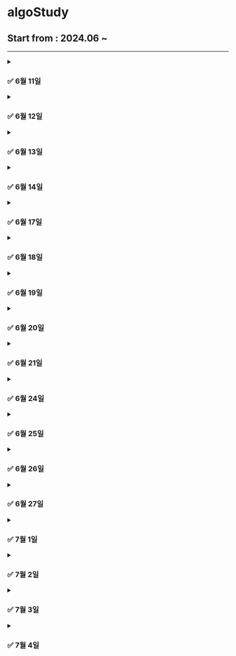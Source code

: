 # algoStudy

## Start from : 2024.06 ~ 

------
<details markdown = "1">
  <summary> <h3> ✅ 6월 11일 </h3> </summary>

> **문제 링크**: https://school.programmers.co.kr/learn/courses/30/lessons/250134

|   문제    |    레벨    |  석우   |   상원    |  지민     |      세환   |  
|:-------:|:--------:|:-----:|:-------:|:-------:|:---------:|  
| 수레 움직이기 |   LV 3   | [Code](https://github.com/abovenormal/algoStudy/blob/main/%EC%9E%A5%EC%84%9D%EC%9A%B0/%EC%98%A8%EB%9D%BC%EC%9D%B8/%EC%BD%94%ED%85%8C3_%EC%88%98%EB%A0%88%EC%9B%80%EC%A7%81%EC%9D%B4%EA%B8%B0.py) |  [Code](https://github.com/abovenormal/algoStudy/blob/main/%EC%84%9C%EC%83%81%EC%9B%90/%ED%94%84%EB%A1%9C%EA%B7%B8%EB%9E%98%EB%A8%B8%EC%8A%A4%20lv3%20%EC%88%98%EB%A0%88%EC%9B%80%EC%A7%81%EC%9D%B4%EA%B8%B0.py)  |  [Code](https://github.com/abovenormal/algoStudy/commit/c466e011d6031d138bd0d7c6be2415df3e4731bf)  | [Code](https://github.com/abovenormal/algoStudy/blob/main/%ED%95%9C%EC%84%B8%ED%99%98/Solution_%EC%88%98%EB%A0%88%EC%9B%80%EC%A7%81%EC%9D%B4%EA%B8%B0.java) |
</details>

<details markdown = "1">
  <summary> <h3> ✅ 6월 12일 </h3> </summary>

> **문제 링크**: https://www.acmicpc.net/problem/17822

|   문제    |    레벨    |  석우   |   상원    |                                                 지민                                                 |   세환    |  
|:-------:|:--------:|:-----:|:-------:|:--------------------------------------------------------------------------------------------------:|:---:|
| 원판 돌리기 |   Gold 2   | [Code](https://github.com/abovenormal/algoStudy/blob/main/%EC%9E%A5%EC%84%9D%EC%9A%B0/%EC%98%A8%EB%9D%BC%EC%9D%B8/%EC%BD%94%ED%85%8CG2_%EC%9B%90%ED%8C%90%EB%8F%8C%EB%A6%AC%EA%B8%B0.py) |  [Code](https://github.com/abovenormal/algoStudy/blob/main/%EC%84%9C%EC%83%81%EC%9B%90/%EB%B0%B1%EC%A4%80%20%EC%9B%90%ED%8C%90%EB%8F%8C%EB%A6%AC%EA%B8%B0.py)  | [Code](https://github.com/abovenormal/algoStudy/commit/773d4c3a6d165d1e9ab70c4efa8508a3cc13e9a2)   |[Code](https://github.com/abovenormal/algoStudy/blob/main/%ED%95%9C%EC%84%B8%ED%99%98/Main_%EC%9B%90%ED%8C%90%EB%8F%8C%EB%A6%AC%EA%B8%B0.java) |
</details>

<details markdown = "1">
  <summary> <h3> ✅ 6월 13일 </h3> </summary>

> **문제 링크**: https://www.acmicpc.net/problem/17281

|   문제    |    레벨    |  석우   |   상원    |  지민     |                                                               세환                                                               |  
|:-------:|:--------:|:-----:|:-------:|:-------:|:------------------------------------------------------------------------------------------------------------------------------:| 
| 야구 |   Gold 4   | [Code](https://github.com/abovenormal/algoStudy/blob/main/%EC%9E%A5%EC%84%9D%EC%9A%B0/%EC%98%A8%EB%9D%BC%EC%9D%B8/%EC%BD%94%ED%85%8C17281.py) |  [Code](https://github.com/abovenormal/algoStudy/blob/main/%EC%84%9C%EC%83%81%EC%9B%90/%EB%B0%B1%EC%A4%80%20%E2%9A%BE.py)  |  [Code](https://github.com/abovenormal/algoStudy/commit/68b6af22a5452e7e09bd6ff00ce938419139777d)  | [Code](https://github.com/abovenormal/algoStudy/blob/main/%ED%95%9C%EC%84%B8%ED%99%98/Main_%EC%95%BC%EA%B5%AC_17281_0613.java) |
</details>

<details markdown = "1">
  <summary> <h3> ✅ 6월 14일 </h3> </summary>

> **문제 링크**: [https://www.acmicpc.net/problem/17281](https://school.programmers.co.kr/learn/courses/30/lessons/150369)

|   문제    |    레벨    |  석우   |   상원    |  지민     |    세환    |  
|:-------:|:--------:|:-----:|:-------:|:-------:|:-----:|  
| 택배 배달과 수거하기 |   LV 2   | [Code](https://github.com/abovenormal/algoStudy/blob/main/%EC%9E%A5%EC%84%9D%EC%9A%B0/%EC%98%A8%EB%9D%BC%EC%9D%B8/%EC%BD%94%ED%85%8C_%ED%83%9D%EB%B0%B0%EB%B0%B0%EB%8B%AC%EA%B3%BC%EC%88%98%EA%B1%B0%ED%95%98%EA%B8%B0.py) |  [Code]()  |  [Code](https://github.com/abovenormal/algoStudy/commit/62b020c26dbfbe732db41ddd47052d32d957a3fb)  |[Code](https://github.com/abovenormal/algoStudy/blob/a7fadb6a2e484476892a37b4276d835ad92b0b6f/%ED%95%9C%EC%84%B8%ED%99%98/Solution_%ED%83%9D%EB%B0%B0%EB%B0%B0%EB%8B%AC%EA%B3%BC%EC%88%98%EA%B1%B0%ED%95%98%EA%B8%B0_0614.java) |
</details>

<details markdown = "1">
  <summary> <h3> ✅ 6월 17일 </h3> </summary>

> **문제 링크**: [https://www.acmicpc.net/problem/18809)

|   문제    |    레벨    |  석우   |   상원    |  지민     |    세환    |  
|:-------:|:--------:|:-----:|:-------:|:-------:|:-----:|  
| gaaaaarden |   Gold 1   | [Code](https://github.com/abovenormal/algoStudy/blob/main/%EC%9E%A5%EC%84%9D%EC%9A%B0/%EC%98%A8%EB%9D%BC%EC%9D%B8/%EC%BD%94%ED%85%8CG1_gaaarden.py) |  [Code]()  |  [Code]()  |[Code](https://github.com/abovenormal/algoStudy/blob/main/%ED%95%9C%EC%84%B8%ED%99%98/Main_%EB%B0%B1%EC%A4%80_%EA%B0%80%E3%85%8F%E3%85%8F%EB%93%A0_0617%20.java) |
</details>

<details markdown = "1">
  <summary> <h3> ✅ 6월 18일 </h3> </summary>

> **문제 링크**: [https://www.acmicpc.net/problem/1707)

|   문제    |    레벨    |  석우   |   상원    |  지민     |    세환    |  
|:-------:|:--------:|:-----:|:-------:|:-------:|:-----:|  
| 이분그래프 |   Gold 4   | [Code](https://github.com/abovenormal/algoStudy/blob/main/%EC%9E%A5%EC%84%9D%EC%9A%B0/%EC%98%A8%EB%9D%BC%EC%9D%B8/%EC%BD%94%ED%85%8CG4_%EC%9D%B4%EB%B6%84%EA%B7%B8%EB%9E%98%ED%94%84.py) |  [Code]()  |  [Code](https://github.com/abovenormal/algoStudy/commit/ce1644e0395412dc61a1de805aac140866b97e12)  |[Code](https://github.com/abovenormal/algoStudy/blob/main/%ED%95%9C%EC%84%B8%ED%99%98/Main_%EB%B0%B1%EC%A4%80_%EC%9D%B4%EB%B6%84%EA%B7%B8%EB%9E%98%ED%94%84.java) |
</details>


<details markdown = "1">
  <summary> <h3> ✅ 6월 19일 </h3> </summary>

> **문제 링크**: [산책](https://www.acmicpc.net/problem/22868)

|   문제    |    레벨    |  석우   |   상원    |  지민     |    세환    |  
|:-------:|:--------:|:-----:|:-------:|:-------:|:-----:|  
| 산책 |   Gold 3   | [Code](https://github.com/abovenormal/algoStudy/blob/main/%EC%9E%A5%EC%84%9D%EC%9A%B0/%EC%98%A8%EB%9D%BC%EC%9D%B8/BOJ22868_%EC%82%B0%EC%B1%85.py) |  [Code]()  |  [Code](https://github.com/abovenormal/algoStudy/commit/7f2ead3d5b4506e1a80a51f3a440f229a5ce0d31)  |[Code](https://github.com/abovenormal/algoStudy/blob/main/%ED%95%9C%EC%84%B8%ED%99%98/Main_%EC%82%B0%EC%B1%85.java) |
</details>

<details markdown = "1">
  <summary> <h3> ✅ 6월 20일 </h3> </summary>

> **문제 링크**: [https://www.acmicpc.net/problem/2141 )

|   문제    |    레벨    |  석우   |   상원    |  지민     |    세환    |  
|:-------:|:--------:|:-----:|:-------:|:-------:|:-----:|  
| 우체국 |   Gold 4   | [Code](https://github.com/abovenormal/algoStudy/blob/main/%EC%9E%A5%EC%84%9D%EC%9A%B0/%EC%98%A8%EB%9D%BC%EC%9D%B8/BOJ2141_%EC%9A%B0%EC%B2%B4%EA%B5%AD.py) |  [Code]()  |  [Code](https://github.com/abovenormal/algoStudy/commit/7249808256728b12a6bf1126978b2f037661bcc7)  |[Code](https://github.com/abovenormal/algoStudy/blob/main/%ED%95%9C%EC%84%B8%ED%99%98/Main_%EC%9A%B0%EC%B2%B4%EA%B5%AD.java) |
</details>

<details markdown = "1">
  <summary> <h3> ✅ 6월 21일 </h3> </summary>

> **문제 링크**: [치킨 배달](https://www.acmicpc.net/problem/15686)

|   문제    |    레벨    |  석우   |   상원    |  지민     |    세환    |  
|:-------:|:--------:|:-----:|:-------:|:-------:|:-----:|  
| 치킨배달 |   Gold 5   | [Code]() |  [Code]()  |  [Code](https://github.com/abovenormal/algoStudy/commit/8d40db14d31db77117dc323921ad49aa705d6cbd)  |[Code](https://github.com/abovenormal/algoStudy/blob/main/%ED%95%9C%EC%84%B8%ED%99%98/Main_%EC%B9%98%ED%82%A8%EB%B0%B0%EB%8B%AC.java) |
</details>

<details markdown = "1">
  <summary> <h3> ✅ 6월 24일 </h3> </summary>

> **문제 링크**: [방 번호](https://www.acmicpc.net/problem/1082)

|   문제    |    레벨    |가경|  석우   |   상원    |  지민     |    세환    |  
|:-------:|:--------:|:--------:|:-----:|:-------:|:-------:|:-----:|  
| 방 번호 |   Gold 5   |  [Code]() |[Code]() |  [Code]()  |  [Code]()  |[Code]() |
</details>

<details markdown = "1">
  <summary> <h3> ✅ 6월 25일 </h3> </summary>

> **문제 링크**: [등차수열](https://www.acmicpc.net/problem/1994)

|   문제    |    레벨    |가경|  석우   |   상원    |  지민     |    세환    |  
|:-------:|:--------:|:--------:|:-----:|:-------:|:-------:|:-----:|  
| 등차수열 |   Gold 1   |  [Code]() |[Code]() |  [Code]()  |  [Code](https://github.com/abovenormal/algoStudy/commit/f976e0c5cf3c11da177b88e84f10d8b1499e3c81)  |[Code]() |
</details>

<details markdown = "1">
  <summary> <h3> ✅ 6월 26일 </h3> </summary>

> **문제 링크**: [가장 긴 증가하는 부분수열](https://www.acmicpc.net/problem/11053)

|   문제    |    레벨    |가경|  석우   |   상원    |  지민     |    세환    |  
|:-------:|:--------:|:--------:|:-----:|:-------:|:-------:|:-----:|  
| 가장 긴 증가하는 부분수열 |   Silver 2   |  [Code]() |[Code]() |  [Code]()  |  [Code](https://github.com/abovenormal/algoStudy/commit/0fedb211dbd73fe54b59aab0f75eb1005c97536f)  |[Code]() |
</details>

<details markdown = "1">
  <summary> <h3> ✅ 6월 27일 </h3> </summary>

> **문제 링크**: [강의실](https://www.acmicpc.net/problem/1374)

|   문제    |    레벨    |가경|  석우   |   상원    |  지민     |    세환    |  
|:-------:|:--------:|:--------:|:-----:|:-------:|:-------:|:-----:|  
| 강의실 |   Gold 5   |  [Code]() |[Code]() |  [Code]()  |  [Code](https://github.com/abovenormal/algoStudy/commit/28f5e16e5d53e7088acd5bff53735d1c5c8e3f9a)  |[Code]() |
</details>

<details markdown = "1">
  <summary> <h3> ✅ 7월 1일 </h3> </summary>

> **문제 링크**: [문자열 나누기](https://www.acmicpc.net/problem/23976)

|   문제    |    레벨    |가경|  석우   |   상원    |  지민     |    세환    |  
|:-------:|:--------:|:--------:|:-----:|:-------:|:-------:|:-----:|  
| 문자열 나누기 |   Gold 3   |  [Code]() |[Code]() |  [Code]()  |  [Code]()  |[Code]() |
</details>

<details markdown = "1">
  <summary> <h3> ✅ 7월 2일 </h3> </summary>

> **문제 링크**: [프렉탈 평면](https://www.acmicpc.net/problem/1030)

|   문제    |    레벨    |가경|  석우   |   상원    |  지민     |    세환    |  
|:-------:|:--------:|:--------:|:-----:|:-------:|:-------:|:-----:|  
| 프렉탈 평면 |   Gold 3   |  [Code]() |[Code]() |  [Code]()  |  [Code](https://github.com/abovenormal/algoStudy/commit/c3e4038493089940dac58c988c8a7649ba9f8e48)  |[Code]() |
</details>

<details markdown = "1">
  <summary> <h3> ✅ 7월 3일 </h3> </summary>

> **문제 링크**: [최고의 팀 만들기](https://www.acmicpc.net/problem/1633)

|   문제    |    레벨    |가경|  석우   |   상원    |  지민     |    세환    |  
|:-------:|:--------:|:--------:|:-----:|:-------:|:-------:|:-----:|  
| 프렉탈 평면 |   Gold 3   |  [Code]() |[Code]() |  [Code]()  |  [Code]()  |[Code]() |
</details>

<details markdown = "1">
  <summary> <h3> ✅ 7월 4일 </h3> </summary>

> **문제 링크**: [수도배관공사](https://www.acmicpc.net/problem/2073)

|   문제    |    레벨    |가경|  석우   |   상원    |  지민     |    세환    |  
|:-------:|:--------:|:--------:|:-----:|:-------:|:-------:|:-----:|  
| 수도배관공사 |   Gold 4   |  [Code]() |[Code]() |  [Code]()  |  [Code]()  |[Code]() |
</details>
